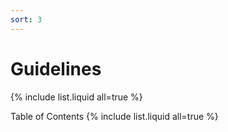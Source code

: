 ```yaml
---
sort: 3
---
```


# Guidelines

{% include list.liquid all=true %}


Table of Contents
{% include list.liquid all=true %}
